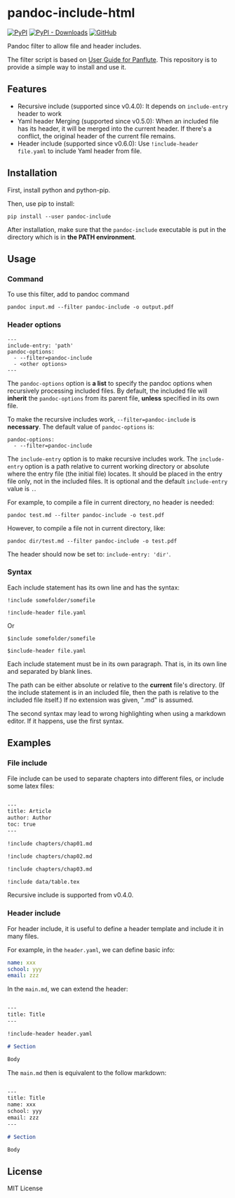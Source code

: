 # pandoc-include-html

[![PyPI](https://img.shields.io/pypi/v/pandoc-include)](https://pypi.org/project/pandoc-include/)
[![PyPI - Downloads](https://img.shields.io/pypi/dm/pandoc-include)](https://pypi.org/project/pandoc-include/)
[![GitHub](https://img.shields.io/github/license/DCsunset/pandoc-include?color=blue)](https://github.com/DCsunset/pandoc-include)

Pandoc filter to allow file and header includes.

The filter script is based on
[User Guide for Panflute](http://scorreia.com/software/panflute/guide.html#using-the-included-batteries).
This repository is to provide a simple way to install and use it.

## Features

* Recursive include (supported since v0.4.0): It depends on `include-entry` header to work
* Yaml header Merging (supported since v0.5.0):
When an included file has its header, it will be merged into the current header.
If there's a conflict, the original header of the current file remains.
* Header include (supported since v0.6.0): Use `!include-header file.yaml` to include Yaml header from file.


## Installation

First, install python and python-pip.

Then, use pip to install:

```
pip install --user pandoc-include
```

After installation,
make sure that the `pandoc-include` executable is put in the directory which is in **the PATH environment**.


## Usage

### Command

To use this filter, add to pandoc command

```
pandoc input.md --filter pandoc-include -o output.pdf
```

### Header options

```
---
include-entry: 'path'
pandoc-options:
  - --filter=pandoc-include
  - <other options>
---
```

The `pandoc-options` option is **a list** to specify the pandoc options when recursively processing included files.
By default, the included file will **inherit** the `pandoc-options` from its parent file, **unless** specified in its own file.

To make the recursive includes work, `--filter=pandoc-include` is **necessary**.
The default value of `pandoc-options` is:

```
pandoc-options:
  - --filter=pandoc-include
```

The `include-entry` option is to make recursive includes work.
The `include-entry` option is a path relative to current working directory or absolute
where the entry file (the initial file) locates.
It should be placed in the entry file only, not in the included files.
It is optional and the default `include-entry` value is `.`.

For example, to compile a file in current directory, no header is needed:

```
pandoc test.md --filter pandoc-include -o test.pdf
```

However, to compile a file not in current directory, like:

```
pandoc dir/test.md --filter pandoc-include -o test.pdf
```

The header should now be set to: `include-entry: 'dir'`.


### Syntax

Each include statement has its own line and has the syntax:

```
!include somefolder/somefile

!include-header file.yaml
```

Or

```
$include somefolder/somefile

$include-header file.yaml
```

Each include statement must be in its own paragraph. That is, in its own line
and separated by blank lines.

The path can be either absolute or relative to the **current** file's directory.
(If the include statement is in an included file,
then the path is relative to the included file itself.)
If no extension was given, ".md" is assumed.

The second syntax may lead to wrong highlighting when using a markdown editor.
If it happens, use the first syntax.


## Examples

### File include

File include can be used to separate chapters into different files,
or include some latex files:

```markdown

---
title: Article
author: Author
toc: true
---

!include chapters/chap01.md

!include chapters/chap02.md

!include chapters/chap03.md

!include data/table.tex

```

Recursive include is supported from v0.4.0.

### Header include

For header include, it is useful to define a header template
and include it in many files.

For example, in the `header.yaml`, we can define basic info:

```yaml
name: xxx
school: yyy
email: zzz
```

In the `main.md`, we can extend the header:

```markdown

---
title: Title
---

!include-header header.yaml

# Section

Body

```

The `main.md` then is equivalent to the follow markdown:

```markdown

---
title: Title
name: xxx
school: yyy
email: zzz
---

# Section

Body

```

## License

MIT License

